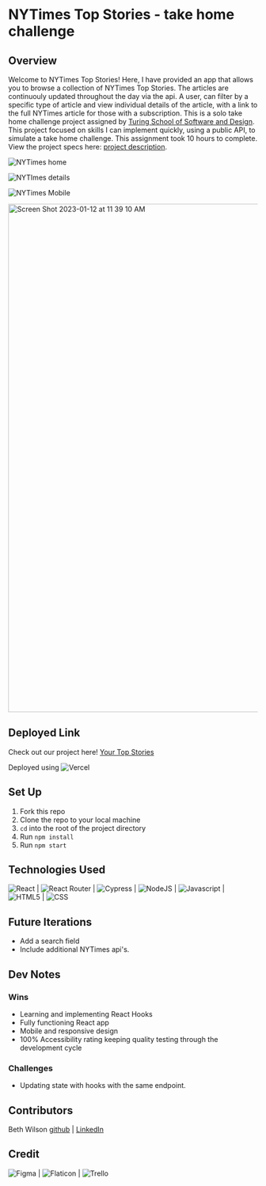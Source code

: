 # NYTimes Top Stories - take home challenge

## Overview
Welcome to NYTimes Top Stories! Here, I have provided an app that allows you to browse a collection of NYTimes Top Stories. The articles are continuouly updated throughout the day via the api.  A user, can filter by a specific type of article and view individual details of the article, with a link to the full NYTimes article for those with a subscription. This is a solo take home challenge project assigned by [Turing School of Software and Design](https://frontend.turing.edu/). This project focused on skills I can implement quickly, using a public API, to simulate a take home challenge. This assignment took 10 hours to complete.  View the project specs here: [project description](https://mod4.turing.edu/projects/take_home/take_home_fe).

![NYTimes home](https://user-images.githubusercontent.com/38263992/212149811-2ac43f28-a1cc-4700-a6f2-0ac7bd27fd21.gif)


![NYTImes details](https://user-images.githubusercontent.com/38263992/212150030-47b3ac29-84e7-45d2-96c8-f5da977ef29a.gif)


![NYTimes Mobile](https://user-images.githubusercontent.com/38263992/212150800-a54ffe6e-fc71-470a-a368-450738c6d8b2.gif)

<img width="1028" alt="Screen Shot 2023-01-12 at 11 39 10 AM" src="https://user-images.githubusercontent.com/38263992/212152476-e7d87d1f-4a38-4f45-8c43-576d22a437ff.png">

## Deployed Link
Check out our project here!
[Your Top Stories](https://ny-times-tau.vercel.app/)

Deployed using ![Vercel](https://img.shields.io/badge/vercel-%23000000.svg?style=for-the-badge&logo=vercel&logoColor=white)

## Set Up
1. Fork this repo
2. Clone the repo to your local machine
3. `cd` into the root of the project directory
4. Run `npm install`
5. Run `npm start`

## Technologies Used
![React](https://img.shields.io/badge/react-%2320232a.svg?style=for-the-badge&logo=react&logoColor=%2361DAFB) |
![React Router](https://img.shields.io/badge/React_Router-CA4245?style=for-the-badge&logo=react-router&logoColor=white) |
![Cypress](https://img.shields.io/badge/-cypress-%23E5E5E5?style=for-the-badge&logo=cypress&logoColor=058a5e) |
![NodeJS](https://img.shields.io/badge/node.js-6DA55F?style=for-the-badge&logo=node.js&logoColor=white) |
![Javascript](https://img.shields.io/badge/JavaScript-323330?style=for-the-badge&logo=javascript&logoColor=F7DF1E) |
![HTML5](https://img.shields.io/badge/HTML5-E34F26?style=for-the-badge&logo=html5&logoColor=white) |
![CSS](https://img.shields.io/badge/CSS3-1572B6?style=for-the-badge&logo=css3&logoColor=white) 

## Future Iterations
- Add a search field
- Include additional NYTimes api's.

## Dev Notes
### Wins
- Learning and implementing React Hooks
- Fully functioning React app
- Mobile and responsive design
- 100% Accessibility rating keeping quality testing through the development cycle

### Challenges
- Updating state with hooks with the same endpoint. 

## Contributors
Beth Wilson [github](https://github.com/BethWProjects) | [LinkedIn](https://www.linkedin.com/in/beth-wilson-92594284/)

## Credit
![Figma](https://img.shields.io/badge/Figma-F24E1E?style=for-the-badge&logo=figma&logoColor=white) |
![Flaticon](https://img.shields.io/badge/FlatIcon-100000?style=for-the-badge&logo=&logoColor=3EDD44&labelColor=black&color=black) |
![Trello](https://img.shields.io/badge/Trello-0052CC?style=for-the-badge&logo=trello&logoColor=white)
